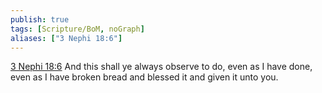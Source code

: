 ```yaml
---
publish: true
tags: [Scripture/BoM, noGraph]
aliases: ["3 Nephi 18:6"]
---
```

[3 Nephi 18:6](https://churchofjesuschrist.org/study/scriptures/bofm/3-ne/18?lang=eng&id=p6#p6) And this shall ye always observe to do, even as I have done, even as I have broken bread and blessed it and given it unto you.
